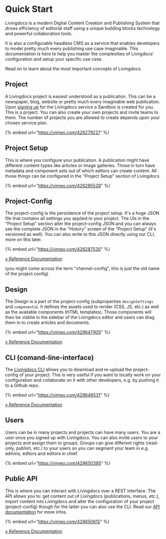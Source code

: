 # Quick Start

Livingdocs is a modern Digital Content Creation and Publishing System that drives efficiency of editorial staff using a unique building blocks technology and powerful collaboration tools.

It is also a configurable headless CMS as a service that enables developers to model pretty much every publishing use case imaginable. This documentation is here to help you master the complexities of Livngdocs' configuration and setup your specific use case.

Read on to learn about the most important concepts of Livingdocs.

## Project

A Livingdocs project is easiest understood as a publication. This can be a newspaper, blog, website or pretty much every imaginable web publication. Upon [signing up](https://edit.livingdocs.io) for the Livingdocs service a Sandbox is created for you. This is a project. You can also create your own projects and invite teams to them. The number of projects you are allowed to create depends upon your chosen service plan.

{% embed url="https://vimeo.com/426279221" %}

## Project Setup

This is where you configure your publication. A publication might have different content-types like articles or image galleries. Those in turn have metadata and component sets out of which editors can create content. All those things can be configured in the "Project Setup" section of Livingdocs.

{% embed url="https://vimeo.com/426285528" %}

## Project-Config

The project-config is the persistence of the project setup. It's a huge JSON file that contains all settings you applied to your project. The UIs in the "Project Setup" section alter the project-config JSON and you can always see the complete JSON in the "History" screen of the "Project Setup" \(it's versioned as well\). You can also write to this JSON directly using our CLI, more on this later.

{% embed url="https://vimeo.com/426287530" %}

[» Reference Documentation](reference-docs/project-config/README.md)

(you might come across the term "channel-config", this is just the old name of the project config)

## Design

The Design is a part of the project-config \(subproperties `designSettings` and `components`\). It defines the assets used to render \(CSS, JS, etc.\) as well as the available components \(HTML templates\). Those components will then be visbile in the sidebar of the Livingdocs editor and users can drag them in to create articles and documents.

{% embed url="https://vimeo.com/429647905" %}

[» Reference Documentation](reference-docs/project-config/design.md)

## CLI \(comand-line-interface\)

The [Livingdocs CLI](https://github.com/livingdocsIO/livingdocs-cli) allows you to download and re-upload the project-config of your project. This is very useful if you want to locally work on your configuration and collaborate on it with other developers, e.g. by pushing it to a Github repo.

{% embed url="https://vimeo.com/429648531" %}

[» Reference Documentation](cli/sync-configs.md)

## Users

Users can be in many projects and projects can have many users. You are a user once you signed up with Livingdocs. You can also invite users to your projects and assign them to groups. Groups can give different rights \(read-only, publish, etc.\) to your users so you can segment your team in e.g. admins, editors and editors in chief.

{% embed url="https://vimeo.com/429650395" %}

## Public API

This is where you can interact with Livingdocs over a REST interface. The API allows you to: get content out of Livingdocs \(publications, menus, etc.\), import content into Livingdocs and alter the configuration of your project \(project-config\) though for the latter you can also use the CLI. Read our [API documentation](https://edit.livingdocs.io/public-api) for more infos.

{% embed url="https://vimeo.com/429650615" %}

[» Reference Documentation](https://edit.livingdocs.io/public-api)